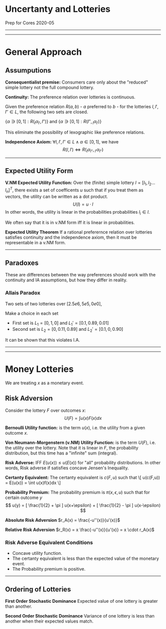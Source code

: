 # Uncertanty and Lotteries
Prep for Cores 2020-05
***
***
# General Approach
## Assumputions
**Consequentialist premise:**
Consumers care only about the "reduced" simple lottery not the
full compound lottery.

**Continuity:**
The preference relation over lotteries is continuous.

Given the preference relation $R(a,b)$ - $a$ preferred to $b$ -
for the lotteries $l,l',l'' \in L$, the following
two sets are closed.

$\big\{\alpha \ni [0,1]: R({}_{l}\alpha_{l'},l'')\big\}$  and
$\big\{\alpha \ni [0,1]: R(l'',{}_{l}\alpha_{l'})\big\}$

This eliminate the possibility of lexographic like preference relations.


**Independence Axiom:**
$\forall l,l',l'' \in L \wedge \alpha \in [0,1]$, we have
$$
R(l,l') \Leftrightarrow  R({}_{l}\alpha_{l''},{}_{l'}\alpha_{l''})
$$

***
## Expected Utility Form

**V.NM Expected Utility Function:**
Over the (finite) simple lottery $l = [l_1, l_2 \dots l_n]^T$, there exists a set of
coefficents $u$ such that if you treat them as vectors, the
utility can be written as a dot product.
$$
U(l) = u \cdot l
$$
In other words, the utility is linear in the probabilities probabilities $l_i \in l$.

We often say that it is in v.NM form iff it is linear in probabilities.

**Expected Utility Theorem**
If a rational preferernce relation over lotteries satisfies continuity and the independence axiom, then it must be representable in a v.NM form.

***
## Paradoxes
These are differences between the way preferences should work
with the continuity and IA assumptions, but how they differ
in reality.

### Allais Paradox
Two sets of two lotteries over $[2.5e6, 5e5, 0e0]$,  

Make a choice in each set
- First set is $L_1 = [0,1,0]$ and $L_1' = [0.1,0.89,0.01]$
- Second set is $L_2 = [0,0.11,0.89]$ and $L_2' = [0.1,0,0.90]$

It can be shown that this violates I.A.

***
***
# Money Lotteries
We are treating $x$ as a monetary event.

## Risk Adversion
Consider the lottery $F$ over outcomes $x$:
$$
U(F) = \int u(x) F(x) dx
$$

**Bernoulli Utility function:**
is the term $u(x)$, i.e. the utility from a given outcome $x$.

**Von Neumann-Morgenstern (v.NM) Utility Function:**
is the term $U(F)$, i.e. the utility over the lottery.
Note that it is linear in $F$, the probability distribution,
but this time has a "infinite" sum (integral).


**Risk Adverse:** IFF $E(u(x)) \leq u(E(x))$ for "all"
probability distributions.
In other words, Risk adverse if satisfies concave Jensen's
Inequality.

**Certanty Equivalent:**
The certanty equivalent is $c(F,u)$ such that
\\[
u(c(F,u)) = E(u(x)) = \int u(x)f(x)dx
\\]

**Probability Premium:**
The probability premium is $\pi(x,\epsilon,u)$ such that for
certain outcome $y$
$$
u(y) = [ \frac{1}{2} + \pi ] u(x+\epsilon)
        + [ \frac{1}{2} - \pi ] u(x-\epsilon)
$$

**Absolute Risk Adversion**
$r_A(x) = \frac{-u''(x)}{u'(x)}$

**Relative Risk Adversion**
$r_R(x) = x \frac{-u''(x)}{u'(x)} = x \cdot r_A(x)$


### Risk Adverse Equivalent Conditions
- Concave utility function.
- The certanty equivalent is less than the expected value of the monetary event.
- The Probability premium is positive.


***
## Ordering of Lotteries
**First Order Stochastic Dominance**
Expected value of one lottery is greater than another.


**Second Order Stochastic Dominance**
Variance of one lottery is less than another when their expected
values match.
